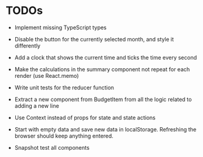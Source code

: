 # TODOs

- Implement missing TypeScript types
- Disable the button for the currently selected month, and style it differently
- Add a clock that shows the current time and ticks the time every second
- Make the calculations in the summary component not repeat for each render (use React.memo)
- Write unit tests for the reducer function
- Extract a new component from BudgetItem from all the logic related to adding a new line

- Use Context instead of props for state and state actions

- Start with empty data and save new data in localStorage. Refreshing the browser should keep anything entered.

- Snapshot test all components


